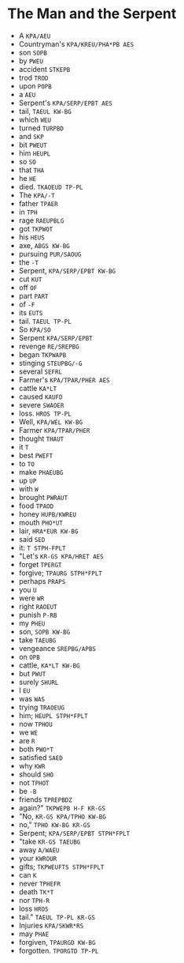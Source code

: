 # The Man and the Serpent

* A `KPA/AEU`
* Countryman's `KPA/KREU/PHA*PB AES`
* son `SOPB`
* by `PWEU`
* accident `STKEPB`
* trod `TROD`
* upon `POPB`
* a `AEU`
* Serpent's `KPA/SERP/EPBT AES`
* tail, `TAEUL KW-BG`
* which `WEU`
* turned `TURPBD`
* and `SKP`
* bit `PWEUT`
* him `HEUPL`
* so `SO`
* that `THA`
* he `HE`
* died. `TKAOEUD TP-PL`
* The `KPA/-T`
* father `TPAER`
* in `TPH`
* rage `RAEUPBLG`
* got `TKPWOT`
* his `HEUS`
* axe, `ABGS KW-BG`
* pursuing `PUR/SAOUG`
* the `-T`
* Serpent, `KPA/SERP/EPBT KW-BG`
* cut `KUT`
* off `OF`
* part `PART`
* of `-F`
* its `EUTS`
* tail. `TAEUL TP-PL`
* So `KPA/SO`
* Serpent `KPA/SERP/EPBT`
* revenge `RE/SREPBG`
* began `TKPWAPB`
* stinging `STEUPBG/-G`
* several `SEFRL`
* Farmer's `KPA/TPAR/PHER AES`
* cattle `KA*LT`
* caused `KAUFD`
* severe `SWAOER`
* loss. `HROS TP-PL`
* Well, `KPA/WEL KW-BG`
* Farmer `KPA/TPAR/PHER`
* thought `THAUT`
* it `T`
* best `PWEFT`
* to `TO`
* make `PHAEUBG`
* up `UP`
* with `W`
* brought `PWRAUT`
* food `TPAOD`
* honey `HUPB/KWREU`
* mouth `PHO*UT`
* lair, `HRA*EUR KW-BG`
* said `SED`
* it: `T STPH-FPLT`
* "Let's `KR-GS KPA/HRET AES`
* forget `TPERGT`
* forgive; `TPAURG STPH*FPLT`
* perhaps `PRAPS`
* you `U`
* were `WR`
* right `RAOEUT`
* punish `P-RB`
* my `PHEU`
* son, `SOPB KW-BG`
* take `TAEUBG`
* vengeance `SREPBG/APBS`
* on `OPB`
* cattle, `KA*LT KW-BG`
* but `PWUT`
* surely `SHURL`
* I `EU`
* was `WAS`
* trying `TRAOEUG`
* him; `HEUPL STPH*FPLT`
* now `TPHOU`
* we `WE`
* are `R`
* both `PWO*T`
* satisfied `SAED`
* why `KWR`
* should `SHO`
* not `TPHOT`
* be `-B`
* friends `TPREPBDZ`
* again?" `TKPWEPB H-F KR-GS`
* "No, `KR-GS KPA/TPHO KW-BG`
* no," `TPHO KW-BG KR-GS`
* Serpent; `KPA/SERP/EPBT STPH*FPLT`
* "take `KR-GS TAEUBG`
* away `A/WAEU`
* your `KWROUR`
* gifts; `TKPWEUFTS STPH*FPLT`
* can `K`
* never `TPHEFR`
* death `TK*T`
* nor `TPH-R`
* loss `HROS`
* tail." `TAEUL TP-PL KR-GS`
* Injuries `KPA/SKWR*RS`
* may `PHAE`
* forgiven, `TPAURGD KW-BG`
* forgotten. `TPORGTD TP-PL`

